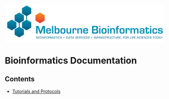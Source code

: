 ![Melbourne Bioinformatics Logo](img/melbioinf_logo.png)

# Bioinformatics Documentation

## Contents

* [Tutorials and Protocols](tutorials/index.md)
